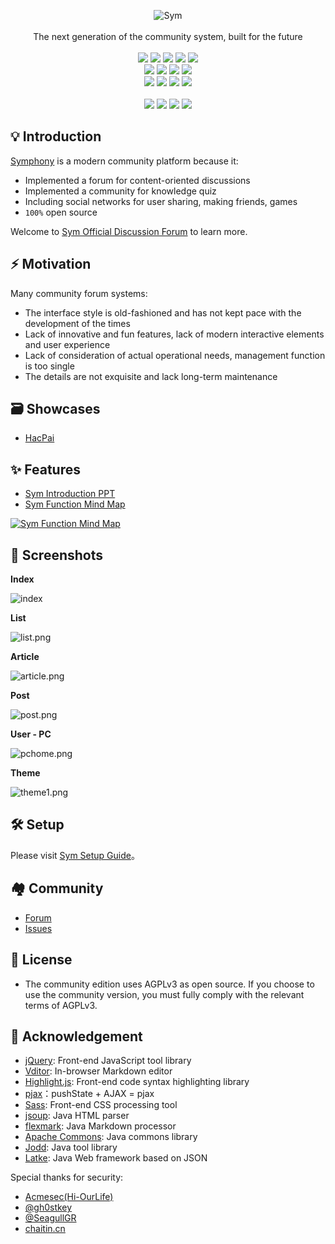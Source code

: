 <p align = "center">
<img alt="Sym" src="https://user-images.githubusercontent.com/873584/52320309-9555a100-2a09-11e9-9252-f04dc47b0a31.png">
<br><br>
The next generation of the community system, built for the future
<br><br>
<a title="Build Status" target="_blank" href="https://travis-ci.org/88250/symphony"><img src="https://img.shields.io/travis/88250/symphony.svg?style=flat-square"></a>
<a title="Docker Image CI" target="_blank" href="https://github.com/88250/symphony/actions"><img src="https://img.shields.io/github/workflow/status/88250/symphony/Docker%20Image%20CI?label=Actions&logo=github&style=flat-square"></a>
<a title="Code Size" target="_blank" href="https://github.com/88250/symphony"><img src="https://img.shields.io/github/languages/code-size/88250/symphony.svg?style=flat-square"></a>
<a title="AGPLv3" target="_blank" href="https://www.gnu.org/licenses/agpl-3.0.txt"><img src="http://img.shields.io/badge/license-AGPLv3-orange.svg?style=flat-square"></a>
<a title="Releases" target="_blank" href="https://github.com/88250/symphony/releases"><img src="https://img.shields.io/github/release/88250/symphony.svg?style=flat-square"></a>
<br>
<a title="Release Date" target="_blank" href="https://github.com/88250/symphony/releases"><img src="https://img.shields.io/github/release-date/88250/symphony.svg?style=flat-square&color=99CCFF"></a>
<a title="Downloads" target="_blank" href="https://github.com/88250/symphony/releases"><img src="https://img.shields.io/github/downloads/88250/symphony/total.svg?style=flat-square"></a>
<a title="Docker Pulls" target="_blank" href="https://hub.docker.com/r/b3log/symphony"><img src="https://img.shields.io/docker/pulls/b3log/symphony.svg?style=flat-square&color=blueviolet"></a>
<a title="Docker Image Size" target="_blank" href="https://hub.docker.com/r/b3log/symphony"><img src="https://img.shields.io/microbadger/image-size/b3log/symphony.svg?style=flat-square&color=ff96b4"></a>
<br>
<a title="GitHub Commits" target="_blank" href="https://github.com/88250/symphony/commits/master"><img src="https://img.shields.io/github/commit-activity/m/88250/symphony.svg?style=flat-square"></a>
<a title="Last Commit" target="_blank" href="https://github.com/88250/symphony/commits/master"><img src="https://img.shields.io/github/last-commit/88250/symphony.svg?style=flat-square&color=FF9900"></a>
<a title="GitHub Pull Requests" target="_blank" href="https://github.com/88250/symphony/pulls"><img src="https://img.shields.io/github/issues-pr-closed/88250/symphony.svg?style=flat-square&color=FF9966"></a>
<a title="Hits" target="_blank" href="https://github.com/88250/hits"><img src="https://hits.b3log.org/88250/symphony.svg"></a>
<br><br>
<a title="GitHub Watchers" target="_blank" href="https://github.com/88250/symphony/watchers"><img src="https://img.shields.io/github/watchers/88250/symphony.svg?label=Watchers&style=social"></a>  
<a title="GitHub Stars" target="_blank" href="https://github.com/88250/symphony/stargazers"><img src="https://img.shields.io/github/stars/88250/symphony.svg?label=Stars&style=social"></a>  
<a title="GitHub Forks" target="_blank" href="https://github.com/88250/symphony/network/members"><img src="https://img.shields.io/github/forks/88250/symphony.svg?label=Forks&style=social"></a>  
<a title="Author GitHub Followers" target="_blank" href="https://github.com/88250"><img src="https://img.shields.io/github/followers/88250.svg?label=Followers&style=social"></a>
</p>

## 💡 Introduction

[Symphony](https://github.com/88250/symphony) is a modern community platform because it:

* Implemented a forum for content-oriented discussions
* Implemented a community for knowledge quiz
* Including social networks for user sharing, making friends, games
* `100%` open source

Welcome to [Sym Official Discussion Forum](https://hacpai.com/tag/sym) to learn more.

## ⚡ Motivation

Many community forum systems:

* The interface style is old-fashioned and has not kept pace with the development of the times
* Lack of innovative and fun features, lack of modern interactive elements and user experience
* Lack of consideration of actual operational needs, management function is too single
* The details are not exquisite and lack long-term maintenance

## 🗃 Showcases

* [HacPai](https://hacpai.com)

## ✨  Features

* [Sym Introduction PPT](https://sym.b3log.org/syme-intro.pptx)
* [Sym Function Mind Map](http://naotu.baidu.com/file/cd31354ac9abc047569c73c560a5a913)

[![Sym Function Mind Map](https://img.hacpai.com/file/2020/03/image-a2ae13cc.png)](http://naotu.baidu.com/file/cd31354ac9abc047569c73c560a5a913)

## 🎨 Screenshots

**Index**

![index](https://img.hacpai.com/file/2020/03/c4b0dee683aa449bb188d5acb9eceb01.png)

**List**

![list.png](https://img.hacpai.com/file/2020/03/list-7ec2767b.png)

**Article**

![article.png](https://img.hacpai.com/file/2020/03/article-92bd35dd.png)

**Post**

![post.png](https://img.hacpai.com/file/2020/03/post-b92fa128.png)

**User - PC**

![pchome.png](https://img.hacpai.com/file/2020/03/pchome-458c540e.png)

**Theme**

![theme1.png](https://img.hacpai.com/file/2020/03/theme1-81030f5a.png)

## 🛠️ Setup

Please visit [Sym Setup Guide](https://hacpai.com/article/1486188905847)。

## 🏘️ Community

* [Forum](https://hacpai.com/tag/sym)
* [Issues](https://github.com/88250/symphony/issues/new/choose)

## 📄 License

* The community edition uses AGPLv3 as open source. If you choose to use the community version, you must fully comply with the relevant terms of AGPLv3.

## 🙏 Acknowledgement

* [jQuery](https://github.com/jquery/jquery): Front-end JavaScript tool library
* [Vditor](https://github.com/Vanessa219/vditor): In-browser Markdown editor
* [Highlight.js](https://github.com/isagalaev/highlight.js): Front-end code syntax highlighting library
* [pjax](https://github.com/defunkt/jquery-pjax)：pushState + AJAX = pjax
* [Sass](http://sass-lang.com): Front-end CSS processing tool
* [jsoup](https://github.com/jhy/jsoup): Java HTML parser
* [flexmark](https://github.com/vsch/flexmark-java): Java Markdown processor
* [Apache Commons](http://commons.apache.org): Java commons library
* [Jodd](https://github.com/oblac/jodd): Java tool library
* [Latke](https://github.com/88250/latke): Java Web framework based on JSON

Special thanks for security:

* [Acmesec(Hi-OurLife)](http://www.hi-ourlife.com)
* [@gh0stkey](https://github.com/gh0stkey)
* [@SeagullGR](https://github.com/SeagullGR)
* [chaitin.cn](https://www.chaitin.cn)
